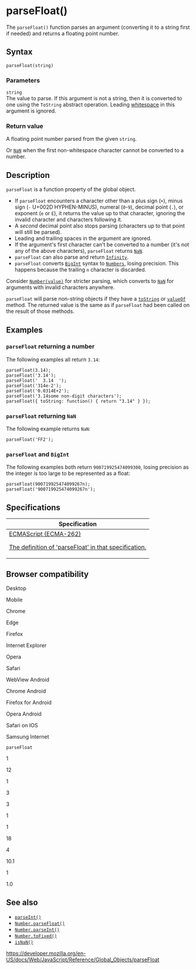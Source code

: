 # parseFloat()

The `parseFloat()` function parses an argument (converting it to a string first if needed) and returns a floating point number.

## Syntax

    parseFloat(string)

### Parameters

`string`  
The value to parse. If this argument is not a string, then it is converted to one using the `ToString` abstract operation. Leading [whitespace](https://developer.mozilla.org/en-US/docs/Glossary/Whitespace) in this argument is ignored.

### Return value

A floating point number parsed from the given `string`.

Or [`NaN`](nan) when the first non-whitespace character cannot be converted to a number.

## Description

`parseFloat` is a function property of the global object.

-   If `parseFloat` encounters a character other than a plus sign (`+`), minus sign (`-` U+002D HYPHEN-MINUS), numeral (`0`-`9`), decimal point (`.`), or exponent (`e` or `E`), it returns the value up to that character, ignoring the invalid character and characters following it.
-   A _second_ decimal point also stops parsing (characters up to that point will still be parsed).
-   Leading and trailing spaces in the argument are ignored.
-   If the argument's first character can't be converted to a number (it's not any of the above characters), `parseFloat` returns [`NaN`](nan).
-   `parseFloat` can also parse and return [`Infinity`](infinity).
-   `parseFloat` converts [`BigInt`](bigint) syntax to [`Numbers`](number), losing precision. This happens because the trailing `n` character is discarded.

Consider [`Number(value)`](number) for stricter parsing, which converts to [`NaN`](nan) for arguments with invalid characters anywhere.

`parseFloat` will parse non-string objects if they have a [`toString`](object/tostring) or [`valueOf`](object/valueof) method. The returned value is the same as if `parseFloat` had been called on the result of those methods.

## Examples

### `parseFloat` returning a number

The following examples all return `3.14`:

    parseFloat(3.14);
    parseFloat('3.14');
    parseFloat('  3.14  ');
    parseFloat('314e-2');
    parseFloat('0.0314E+2');
    parseFloat('3.14some non-digit characters');
    parseFloat({ toString: function() { return "3.14" } });

### `parseFloat` returning `NaN`

The following example returns `NaN`:

    parseFloat('FF2');

### `parseFloat` and `BigInt`

The following examples both return `900719925474099300`, losing precision as the integer is too large to be represented as a float:

    parseFloat(900719925474099267n);
    parseFloat('900719925474099267n');

## Specifications

<table><thead><tr class="header"><th>Specification</th></tr></thead><tbody><tr class="odd"><td><a href="https://tc39.es/ecma262/#sec-parsefloat-string">ECMAScript (ECMA-262) 
<br/>

<span class="small">The definition of 'parseFloat' in that specification.</span></a></td></tr></tbody></table>

## Browser compatibility

Desktop

Mobile

Chrome

Edge

Firefox

Internet Explorer

Opera

Safari

WebView Android

Chrome Android

Firefox for Android

Opera Android

Safari on IOS

Samsung Internet

`parseFloat`

1

12

1

3

3

1

1

18

4

10.1

1

1.0

## See also

-   [`parseInt()`](parseint)
-   [`Number.parseFloat()`](number/parsefloat)
-   [`Number.parseInt()`](number/parseint)
-   [`Number.toFixed()`](number/tofixed)
-   [`isNaN()`](isnan)

<a href="https://developer.mozilla.org/en-US/docs/Web/JavaScript/Reference/Global_Objects/parseFloat" class="_attribution-link">https://developer.mozilla.org/en-US/docs/Web/JavaScript/Reference/Global_Objects/parseFloat</a>
